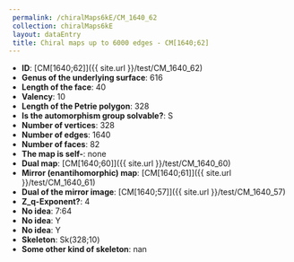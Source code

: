 ```yaml
--- 
 permalink: /chiralMaps6kE/CM_1640_62 
 collection: chiralMaps6kE
 layout: dataEntry
 title: Chiral maps up to 6000 edges - CM[1640;62]
---
```


- **ID**: [CM[1640;62]]({{ site.url }}/test/CM_1640_62)
- **Genus of the underlying surface**: 616
- **Length of the face**: 40
- **Valency**: 10
- **Length of the Petrie polygon**: 328
- **Is the automorphism group solvable?**: S
- **Number of vertices**: 328
- **Number of edges**: 1640
- **Number of faces**: 82
- **The map is self-**: none
- **Dual map**: [CM[1640;60]]({{ site.url }}/test/CM_1640_60)
- **Mirror (enantihomorphic) map**: [CM[1640;61]]({{ site.url }}/test/CM_1640_61)
- **Dual of the mirror image**: [CM[1640;57]]({{ site.url }}/test/CM_1640_57)
- **Z_q-Exponent?**: 4
- **No idea**:  7:64
- **No idea**: Y
- **No idea**: Y
- **Skeleton**: Sk(328;10)
- **Some other kind of skeleton**: nan
